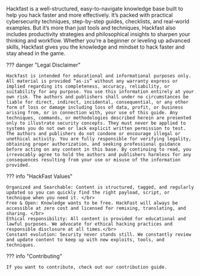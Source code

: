 <style>
  .md-typeset h1,
  .md-content__button {
    display: none;
  }
</style>

Hackfast is a well-structured, easy-to-navigate knowledge base built to help you hack faster and more effectively. It’s packed with practical cybersecurity techniques, step-by-step guides, checklists, and real-world examples. But it’s more than just tools and techniques, Hackfast also includes productivity strategies and philosophical insights to sharpen your thinking and workflow. Whether you’re a beginner or leveling up advanced skills, Hackfast gives you the knowledge and mindset to hack faster and stay ahead in the game.



??? danger "Legal Disclaimer"

    Hackfast is intended for educational and informational purposes only. All material is provided “as-is” without any warranty express or implied regarding its completeness, accuracy, reliability, or suitability for any purpose. You use this information entirely at your own risk. The authors and publishers shall under no circumstances be liable for direct, indirect, incidental, consequential, or any other form of loss or damage including loss of data, profit, or business arising from, or in connection with, your use of this guide. Any techniques, commands, or methodologies described herein are presented only to illustrate security concepts. They must never be applied to systems you do not own or lack explicit written permission to test. The authors and publishers do not condone or encourage illegal or unethical activity. You are fully responsible for verifying legality, obtaining proper authorization, and seeking professional guidance before acting on any content in this base. By continuing to read, you irrevocably agree to hold the authors and publishers harmless for any consequences resulting from your use or misuse of the information provided.

??? info "HackFast Values"

    Organized and Searchable: Content is structured, tagged, and regularly updated so you can quickly find the right payload, script, or technique when you need it. </br>
    Free & Open: Knowledge wants to be free. HackFast will always be accessible at zero cost and licensed for remixing, translating, and sharing. </br>
    Ethical responsibility: All content is provided for educational and lawful purposes. We advocate for ethical hacking practices and responsible disclosure at all times.</br>
    Constant evolution: Security never stands still. We constantly review and update content to keep up with new exploits, tools, and techniques.

??? info "Contributing"

    If you want to contribute, check out our contribution guide.
